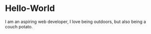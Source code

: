 # Hello-World
I am an aspiring web developer, I love being outdoors, but also being a couch potato. 
